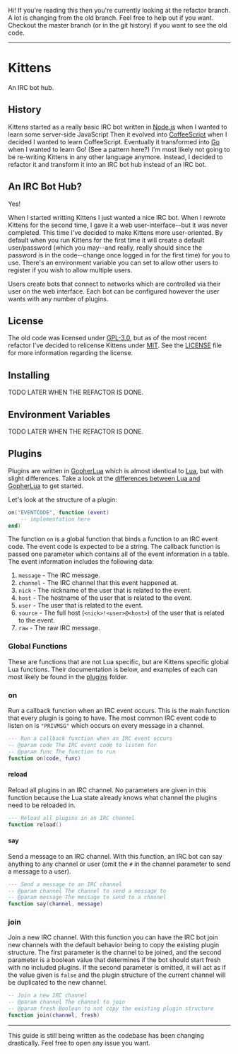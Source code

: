 Hi! If you're reading this then you're currently looking at the refactor branch. A lot is changing from the old branch. Feel free to help out if you want. Checkout the master branch (or in the git history) if you want to see the old code.

---

# Kittens

An IRC bot hub.

## History

Kittens started as a really basic IRC bot written in [Node.js](https://nodejs.org/en/) when I wanted to learn some server-side JavaScript Then it evolved into [CoffeeScript](http://coffeescript.org/) when I decided I wanted to learn CoffeeScript. Eventually it transformed into [Go](http://golang.org/) when I wanted to learn Go! (See a pattern here?) I'm most likely not going to be re-writing Kittens in any other language anymore. Instead, I decided to refactor it and transform it into an IRC bot hub instead of an IRC bot.

## An IRC Bot Hub?

Yes!

When I started writting Kittens I just wanted a nice IRC bot. When I rewrote Kittens for the second time, I gave it a web user-interface--but it was never completed. This time I've decided to make Kittens more user-oriented. By default when you run Kittens for the first time it will create a default user/password (which you may--and really, really should since the password is in the code--change once logged in for the first time) for you to use. There's an environment variable you can set to allow other users to register if you wish to allow multiple users.

Users create bots that connect to networks which are controlled via their user on the web interface. Each bot can be configured however the user wants with any number of plugins.

## License

The old code was licensed under [GPL-3.0](http://opensource.org/licenses/GPL-3.0), but as of the most recent refactor I've decided to relicense Kittens under [MIT](http://opensource.org/licenses/MIT). See the [LICENSE](LICENSE.md) file for more information regarding the license.

## Installing

TODO LATER WHEN THE REFACTOR IS DONE.

## Environment Variables

TODO LATER WHEN THE REFACTOR IS DONE.

## Plugins

Plugins are written in [GopherLua](https://github.com/yuin/gopher-lua) which is almost identical to [Lua](http://www.lua.org/), but with slight differences. Take a look at the [differences between Lua and GopherLua](https://github.com/yuin/gopher-lua#differences-between-lua-and-gopherlua) to get started.

Let's look at the structure of a plugin:

```lua
on("EVENTCODE", function (event)
    -- implementation here
end)
```

The function `on` is a global function that binds a function to an IRC event code. The event code is expected to be a string. The callback function is passed one parameter which contains all of the event information in a table. The event information includes the following data:

1. `message` - The IRC message.
2. `channel` - The IRC channel that this event happened at.
3. `nick` - The nickname of the user that is related to the event.
4. `host` - The hostname of the user that is related to the event.
5. `user` - The user that is related to the event.
6. `source` - The full host (`<nick>!<user>@<host>`) of the user that is related to the event.
7. `raw` - The raw IRC message.

### Global Functions

These are functions that are not Lua specific, but are Kittens specific global Lua functions. Their documentation is below, and examples of each can most likely be found in the [plugins](./plugins) folder.

### on

Run a callback function when an IRC event occurs. This is the main function that every plugin is going to have. The most common IRC event code to listen on is `"PRIVMSG"` which occurs on every message in a channel.

```lua
--- Run a callback function when an IRC event occurs
-- @param code The IRC event code to listen for
-- @param func The function to run
function on(code, func)
```

#### reload

Reload all plugins in an IRC channel. No parameters are given in this function because the Lua state already knows what channel the plugins need to be reloaded in.

```lua
--- Reload all plugins in an IRC channel
function reload()
```

#### say

Send a message to an IRC channel. With this function, an IRC bot can say anything to any channel or user (omit the `#` in the channel parameter to send a message to a user).

```lua
--- Send a message to an IRC channel
-- @param channel The channel to send a message to
-- @param message The message to send to a channel
function say(channel, message)
```

### join

Join a new IRC channel. With this function you can have the IRC bot join new channels with the default behavior being to copy the existing plugin structure. The first parameter is the channel to be joined, and the second parameter is a boolean value that determines if the bot should start fresh with no included plugins. If the second parameter is omitted, it will act as if the value given is `false` and the plugin structure of the current channel will be duplicated to the new channel.

```lua
-- Join a new IRC channel
-- @param channel The channel to join
-- @param fresh Boolean to not copy the existing plugin structure
function join(channel, fresh)
```

---

This guide is still being written as the codebase has been changing drastically. Feel free to open any issue you want.

